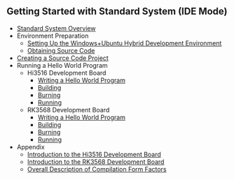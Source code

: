 ## Getting Started with Standard System (IDE Mode)
- [Standard System Overview](quickstart-ide-standard-overview.md)
- Environment Preparation
    - [Setting Up the Windows+Ubuntu Hybrid Development Environment](quickstart-ide-standard-env-setup-win-ubuntu.md)
    - [Obtaining Source Code](quickstart-ide-standard-sourcecode-acquire.md)
- [Creating a Source Code Project](quickstart-ide-standard-create-project.md)
- Running a Hello World Program
    - Hi3516 Development Board
        - [Writing a Hello World Program](quickstart-ide-standard-running-hi3516-create.md)
        - [Building](quickstart-ide-standard-running-hi3516-build.md)
        - [Burning](quickstart-ide-standard-running-hi3516-burning.md)
        - [Running](quickstart-ide-standard-running-hi3516-running.md)
    - RK3568 Development Board
        - [Writing a Hello World Program](quickstart-ide-standard-running-rk3568-create.md)
        - [Building](quickstart-ide-standard-running-rk3568-build.md)
        - [Burning](quickstart-ide-standard-running-rk3568-burning.md)
        - [Running](quickstart-ide-standard-running-rk3568-running.md)
- Appendix
    - [Introduction to the Hi3516 Development Board](quickstart-ide-standard-board-introduction-hi3516.md)
    - [Introduction to the RK3568 Development Board](quickstart-ide-standard-board-introduction-rk3568.md)
    - [Overall Description of Compilation Form Factors](quickstart-build.md)

